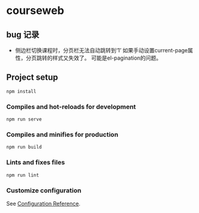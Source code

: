 # courseweb
## bug 记录
- 侧边栏切换课程时，分页栏无法自动跳转到‘1’  如果手动设置current-page属性，分页跳转的样式又失效了。 可能是el-pagination的问题。


## Project setup
```
npm install
```

### Compiles and hot-reloads for development
```
npm run serve
```

### Compiles and minifies for production
```
npm run build
```

### Lints and fixes files
```
npm run lint
```

### Customize configuration
See [Configuration Reference](https://cli.vuejs.org/config/).
